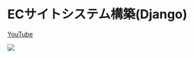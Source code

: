 # ECサイトシステム構築(Django)

[YouTube](https://www.youtube.com/watch?v=nZAmw2MiHQQ&list=PLoSZs76tLtJjy6SZ284a_iTlSBMQe1Ulm)

[![](https://res.cloudinary.com/dhaciqd0v/image/upload/v1659354208/LINE/Frame_276_o7pjgd.png)](https://www.youtube.com/watch?v=nZAmw2MiHQQ&list=PLoSZs76tLtJjy6SZ284a_iTlSBMQe1Ulm)
